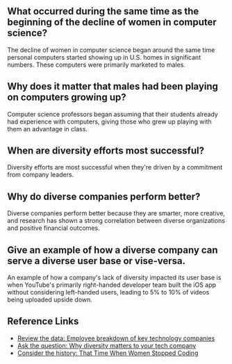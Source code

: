 ## What occurred during the same time as the beginning of the decline of women in computer science?

The decline of women in computer science began around the same time personal computers started showing up in U.S. homes in significant numbers. These computers were primarily marketed to males.

## Why does it matter that males had been playing on computers growing up?

Computer science professors began assuming that their students already had experience with computers, giving those who grew up playing with them an advantage in class.

## When are diversity efforts most successful?

Diversity efforts are most successful when they're driven by a commitment from company leaders.

## Why do diverse companies perform better?

Diverse companies perform better because they are smarter, more creative, and research has shown a strong correlation between diverse organizations and positive financial outcomes.

## Give an example of how a diverse company can serve a diverse user base or vise-versa.

An example of how a company's lack of diversity impacted its user base is when YouTube's primarily right-handed developer team built the iOS app without considering left-handed users, leading to 5% to 10% of videos being uploaded upside down.

## Reference Links

- [Review the data: Employee breakdown of key technology companies](https://informationisbeautiful.net/visualizations/diversity-in-tech/)
- [Ask the question: Why diversity matters to your tech company](https://www.usatoday.com/story/tech/columnist/2015/07/21/why-diversity-matters-your-tech-company/30419871/)
- [Consider the history: That Time When Women Stopped Coding](https://www.npr.org/sections/money/2014/10/21/357629765/when-women-stopped-coding)
